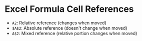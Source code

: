 # Excel Formula Cell References

- `A2`: Relative reference (changes when moved)
- `$A$2`: Absolute reference (doesn't change when moved)
- `A$2`: Mixed reference (relative portion changes when moved)
